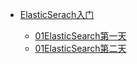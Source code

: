 
* [ElasticSerach入门](../docs/11ElasticSearch/_sidebar.md)
  
  
  * [01ElasticSearch第一天](./docs/11ElasticSearch/01ElasticSearch入门/01ElasticSearch第一天.md)
  * [01ElasticSearch第二天](./docs/11ElasticSearch/01ElasticSearch入门/01ElasticSearch第二天.md)
  
  
  

